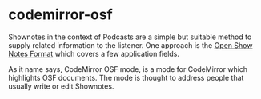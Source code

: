 codemirror-osf
==============

Shownotes in the context of Podcasts are a simple but suitable method to supply related information to the listener. One approach is the <a href="https://shownotes.github.io/OSF-in-a-Nutshell/OSF-in-a-Nutshell.en.html">Open Show Notes Format</a> which covers a few application fields.

As it name says, CodeMirror OSF mode, is a mode for CodeMirror which highlights OSF documents. The mode is thought to address people that usually write or edit Shownotes.

